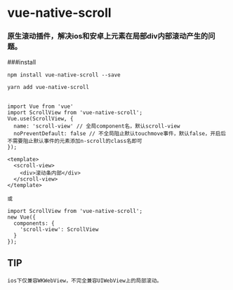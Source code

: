 # vue-native-scroll

### 原生滚动插件，解决ios和安卓上元素在局部div内部滚动产生的问题。

###install
```
npm install vue-native-scroll --save

yarn add vue-native-scroll
```


##
```
import Vue from 'vue'
import ScrollView from 'vue-native-scroll';
Vue.use(ScrollView, {
  name: 'scroll-view' // 全局component名，默认scroll-view
  noPreventDefault: false // 不全局阻止默认touchmove事件，默认false，开启后不需要阻止默认事件的元素添加n-scroll的class名即可
});

<template>
  <scroll-view>
    <div>滚动条内部</div>
  </scroll-view>
</template>

或

import ScrollView from 'vue-native-scroll';
new Vue({
  components: {
    'scroll-view': ScrollView
  }
});
```

## TIP
```
ios下仅兼容WKWebView，不完全兼容UIWebView上的局部滚动。
```
